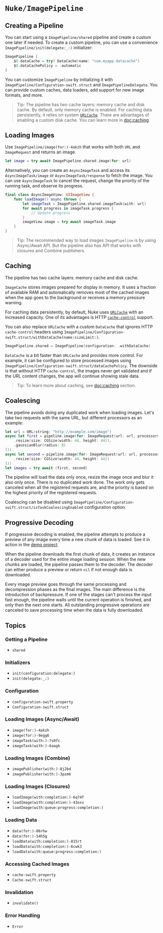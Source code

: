 # ``Nuke/ImagePipeline``

## Creating a Pipeline

You can start using a ``ImagePipeline/shared`` pipeline and create a custom one later if needed. To create a custom pipeline, you can use a convenience ``ImagePipeline/init(delegate:_:)`` initializer:

```swift
ImagePipeline {
    $0.dataCache = try? DataCache(name: "com.myapp.datacache")
    $0.dataCachePolicy = .automatic
}
```

You can customize ``ImagePipeline`` by initializing it with ``ImagePipeline/Configuration-swift.struct`` and ``ImagePipelineDelegate``. You can provide custom caches, data loaders, add support for new image formats, and more.

> Tip: The pipeline has two cache layers: memory cache and disk cache. By default, only memory cache is enabled. For caching data persistently, it relies on system [`URLCache`](https://developer.apple.com/documentation/foundation/urlcache). There are advantages of enabling a custom disk cache. You can learn more in <doc:caching>.

## Loading Images

Use ``ImagePipeline/image(for:)-4akzh`` that works with both `URL` and ``ImageRequest`` and returns an image.

```swift
let image = try await ImagePipeline.shared.image(for: url)
```

Alternatively, you can create an ``AsyncImageTask`` and access its ``AsyncImageTask/image`` or ``AsyncImageTask/response`` to fetch the image. You can use ``AsyncImageTask`` to cancel the request, change the priority of the running task, and observe its progress.

```swift
final class AsyncImageView: UIImageView {
    func loadImage() async throws {
        let imageTask = ImagePipeline.shared.imageTask(with: url)
        for await progress in imageTask.progress {
            // Update progress
        }
        imageView.image = try await imageTask.image
    }
}
```

> Tip: The recommended way to load images ``ImagePipeline`` is by using Async/Await API. But the pipeline also has API that works with closures and Combine publishers.

## Caching

The pipeline has two cache layers: memory cache and disk cache.

``ImageCache`` stores images prepared for display in memory. It uses a fraction of available RAM and automatically removes most of the cached images when the app goes to the background or receives a memory pressure warning.

For caching data persistently, by default, Nuke uses [`URLCache`](https://developer.apple.com/documentation/foundation/urlcache) with an increased capacity. One of its advantages is HTTP [`cache-control`](https://developer.mozilla.org/en-US/docs/Web/HTTP/Headers/Cache-Control) support.

You can also replace `URLCache` with a custom ``DataCache`` that ignores HTTP `cache-control` headers using ``ImagePipeline/Configuration-swift.struct/withDataCache(name:sizeLimit:)``.

```swift
ImagePipeline.shared = ImagePipeline(configuration: .withDataCache)
```

``DataCache`` is a bit faster than `URLCache` and provides more control. For example, it can be configured to store processed images using ``ImagePipeline/Configuration-swift.struct/dataCachePolicy``. The downside is that without HTTP `cache-control`, the images never get validated and if the URL content changes, the app will continue showing stale data.  

> Tip: To learn more about caching, see <doc:caching> section.

## Coalescing

The pipeline avoids doing any duplicated work when loading images. Let's take two requests with the same URL, but different processors as an example:

```swift
let url = URL(string: "http://example.com/image")
async let first = pipeline.image(for: ImageRequest(url: url, processors: [
    .resize(size: CGSize(width: 44, height: 44)),
    .gaussianBlur(radius: 8)
]))
async let second = pipeline.image(for: ImageRequest(url: url, processors: [
    .resize(size: CGSize(width: 44, height: 44))
]))
let images = try await (first, second)
```

The pipeline will load the data only once, resize the image once and blur it also only once. There is no duplicated work done. The work only gets canceled when all the registered requests are, and the priority is based on the highest priority of the registered requests.

Coalescing can be disabled using ``ImagePipeline/Configuration-swift.struct/isTaskCoalescingEnabled`` configuration option.

## Progressive Decoding

If progressive decoding is enabled, the pipeline attempts to produce a preview of any image every time a new chunk of data is loaded. See it in action in the [demo project](https://github.com/kean/NukeDemo).

When the pipeline downloads the first chunk of data, it creates an instance of a decoder used for the entire image loading session. When the new chunks are loaded, the pipeline passes them to the decoder. The decoder can either produce a preview or return `nil` if not enough data is downloaded.

Every image preview goes through the same processing and decompression phases as the final images. The main difference is the introduction of backpressure. If one of the stages can't process the input fast enough, the pipeline waits until the current operation is finished, and only then the next one starts. All outstanding progressive operations are canceled to save processing time when the data is fully downloaded.

## Topics

### Getting a Pipeline

- ``shared``

### Initializers

- ``init(configuration:delegate:)``
- ``init(delegate:_:)``

### Configuration

- ``configuration-swift.property``
- ``Configuration-swift.struct``

### Loading Images (Async/Await)

- ``image(for:)-4akzh``
- ``image(for:)-9egg6``
- ``imageTask(with:)-7s0fc``
- ``imageTask(with:)-6aagk``

### Loading Images (Combine)

- ``imagePublisher(with:)-8j2bd``
- ``imagePublisher(with:)-3pzm6``

### Loading Images (Closures)

- ``loadImage(with:completion:)-6q74f``
- ``loadImage(with:completion:)-43osv``
- ``loadImage(with:queue:progress:completion:)``

### Loading Data

- ``data(for:)-86rhw``
- ``data(for:)-54h5g``
- ``loadData(with:completion:)-815rt``
- ``loadData(with:completion:)-6cwk3``
- ``loadData(with:queue:progress:completion:)``

### Accessing Cached Images

- ``cache-swift.property``
- ``Cache-swift.struct``

### Invalidation

- ``invalidate()``

### Error Handling

- ``Error``
